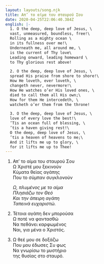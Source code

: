 ```yaml
---
layout: layouts/song.njk
title: Απ’ το αίμα του σταυρού Σου
date: 2020-04-25T22:06:40.384Z
english: |-
  1. O the deep, deep love of Jesus, \
  vast, unmeasured, boundless, free!\
  Rolling as a mighty ocean \
  in its fullness over me!\
  Underneath me, all around me, \
  is the current of Thy love\
  Leading onward, leading homeward \
  to Thy glorious rest above!

  2. O the deep, deep love of Jesus, \
  spread His praise from shore to shore!\
  How He loveth, ever loveth, \
  changeth never, nevermore!\
  How He watches o’er His loved ones, \
  died to call them all His own;\
  How for them He intercedeth, \
  watcheth o’er them from the throne!

  3. O the deep, deep love of Jesus, \
  love of every love the best!\
  ’Tis an ocean full of blessing, \
  ’tis a haven giving rest!\
  O the deep, deep love of Jesus, \
  ’tis a heaven of heavens to me;\
  And it lifts me up to glory, \
  for it lifts me up to Thee!
---
```

1. Απ’ το αίμα του σταυρού Σου\
   Ω Χριστέ μου ξεκινούν\
   Κύματα θείας αγάπης\
   Που το σύμπαν συγκλονούν

   *Ω, πλυμένος με το αίμα*\
   *Πλησιάζω τον Θεό*\
   *Και την άπειρη αγάπη*\
   *Ταπεινά ευχαριστώ.*
2. Τέτοια αγάπη δεν μπορούσα\
   Ω ποτέ να φαντασθώ\
   Να πεθάνει καρφωμένος\
   Ναι, για μένα ο Χριστός.
3. Ω θεέ μου σε δοξάζω\
   Που μου έδωσες Συ φως\
   Να γνωρίσω το μυστήριο\
   της θυσίας στο σταυρό.